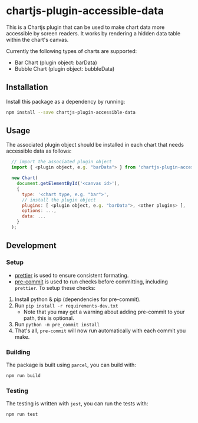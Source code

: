 # chartjs-plugin-accessible-data

This is a Chartjs plugin that can be used to make chart data more accessible by screen readers.
It works by rendering a hidden data table within the chart's canvas.

Currently the following types of charts are supported:

- Bar Chart (plugin object: barData)
- Bubble Chart (plugin object: bubbleData)

## Installation

Install this package as a dependency by running:

```bash
npm install --save chartjs-plugin-accessible-data
```

## Usage

The associated plugin object should be installed in each chart that needs accessible data
as follows:

```javascript
  // import the associated plugin object
  import { <plugin object, e.g. "barData"> } from 'chartjs-plugin-accessible-data';

  new Chart(
    document.getElementById('<canvas id>'),
    {
      type: '<chart type, e.g. "bar">',
      // install the plugin object
      plugins: [ <plugin object, e.g. "barData">, <other plugins> ],
      options: ...,
      data: ...
    }
  );
```

## Development

### Setup

- [prettier](https://prettier.io/) is used to ensure consistent formating.
- [pre-commit](https://pre-commit.com/index.html) is used to run checks before committing, including `prettier`.
  To setup these checks:

1. Install python & pip (dependencies for pre-commit).
1. Run `pip install -r requirements-dev.txt`
   - Note that you may get a warning about adding pre-commit to your path, this is optional.
1. Run `python -m pre_commit install`
1. That's all, `pre-commit` will now run automatically with each commit you make.

### Building

The package is built using `parcel`, you can build with:

```bash
npm run build
```

### Testing

The testing is written with `jest`, you can run the tests with:

```bash
npm run test
```
